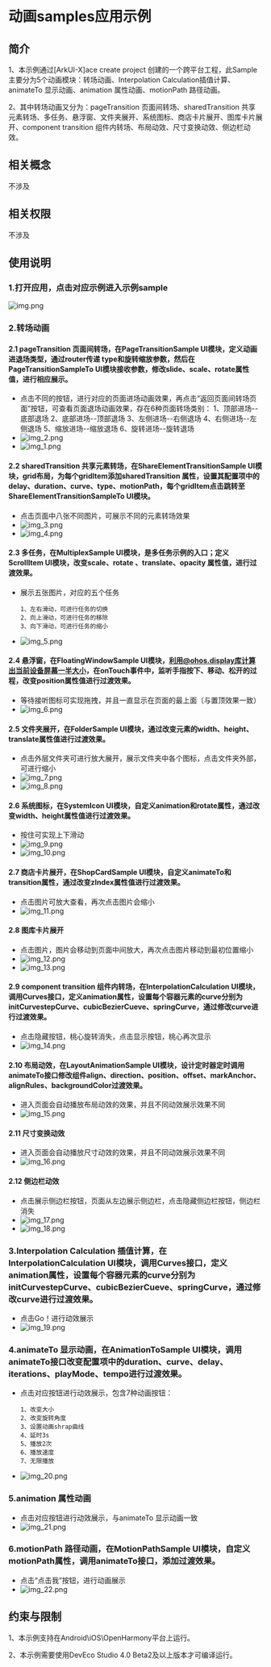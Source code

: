 # 动画samples应用示例
## 简介
1、本示例通过[ArkUI-X]ace create project 创建的一个跨平台工程，此Sample主要分为5个动画模块：转场动画、Interpolation Calculation插值计算、animateTo 显示动画、animation 属性动画、motionPath 路径动画。

2、其中转场动画又分为：pageTransition 页面间转场、sharedTransition 共享元素转场、多任务、悬浮窗、文件夹展开、系统图标、商店卡片展开、图库卡片展开、component transition 组件内转场、布局动效、尺寸变换动效、侧边栏动效。

## 相关概念

不涉及

## 相关权限

不涉及

## 使用说明

### 1.打开应用，点击对应示例进入示例sample
![img.png](screenshots%2Fimg.png)

### 2.转场动画
#### 2.1 pageTransition 页面间转场，在PageTransitionSample UI模块，定义动画进退场类型，通过router传递 type和旋转缩放参数，然后在PageTransitionSampleTo UI模块接收参数，修改slide、scale、rotate属性值，进行相应展示。
- 点击不同的按钮，进行对应的页面进场动画效果，再点击“返回页面间转场页面”按钮，可查看页面退场动画效果，存在6种页面转场类别：
	  1、顶部进场--底部退场
	  2、底部进场--顶部退场
	  3、左侧进场--右侧退场
	  4、右侧进场--左侧退场
	  5、缩放进场--缩放退场
	  6、旋转进场--旋转退场
- ![img_2.png](screenshots%2Fimg_2.png)
- ![img_1.png](screenshots%2Fimg_1.png)

#### 2.2 sharedTransition 共享元素转场，在ShareElementTransitionSample UI模块，grid布局，为每个gridItem添加sharedTransition 属性，设置其配置项中的delay、duration、curve、type、motionPath，每个gridItem点击跳转至ShareElementTransitionSampleTo UI模块。
- 点击页面中八张不同图片，可展示不同的元素转场效果
- ![img_3.png](screenshots%2Fimg_3.png)
- ![img_4.png](screenshots%2Fimg_4.png)

#### 2.3 多任务，在MultiplexSample UI模块，是多任务示例的入口；定义ScrollItem UI模块，改变scale、rotate 、translate、opacity 属性值，进行过渡效果。
- 展示五张图片，对应的五个任务

	  1、左右滑动，可进行任务的切换
	  2、向上滑动，可进行任务的移除
	  3、向下滑动，可进行任务的缩小
- ![img_5.png](screenshots%2Fimg_5.png)

#### 2.4 悬浮窗，在FloatingWindowSample UI模块，利用@ohos.display库计算出当前设备屏幕一半大小，在onTouch事件中，监听手指按下、移动、松开的过程，改变position属性值进行过渡效果。
- 等待接听图标可实现拖拽，并且一直显示在页面的最上面（与置顶效果一致）
- ![img_6.png](screenshots%2Fimg_6.png)

#### 2.5 文件夹展开，在FolderSample UI模块，通过改变元素的width、height、translate属性值进行过渡效果。
- 点击外层文件夹可进行放大展开，展示文件夹中各个图标，点击文件夹外部，可进行缩小
- ![img_7.png](screenshots%2Fimg_7.png)
- ![img_8.png](screenshots%2Fimg_8.png)

#### 2.6 系统图标，在SystemIcon UI模块，自定义animation和rotate属性，通过改变width、height属性值进行过渡效果。
- 按住可实现上下滑动
- ![img_9.png](screenshots%2Fimg_9.png)
- ![img_10.png](screenshots%2Fimg_10.png)

#### 2.7 商店卡片展开，在ShopCardSample UI模块，自定义animateTo和transition属性，通过改变zIndex属性值进行过渡效果。
- 点击图片可放大查看，再次点击图片会缩小
- ![img_11.png](screenshots%2Fimg_11.png)

#### 2.8 图库卡片展开
- 点击图片，图片会移动到页面中间放大，再次点击图片移动到最初位置缩小
- ![img_12.png](screenshots%2Fimg_12.png)
- ![img_13.png](screenshots%2Fimg_13.png)

#### 2.9 component transition 组件内转场，在InterpolationCalculation UI模块，调用Curves接口，定义animation属性，设置每个容器元素的curve分别为initCurvestepCurve、cubicBezierCueve、springCurve，通过修改curve进行过渡效果。
- 点击隐藏按钮，桃心旋转消失，点击显示按钮，桃心再次显示
- ![img_14.png](screenshots%2Fimg_14.png)

#### 2.10 布局动效，在LayoutAnimationSample UI模块，设计定时器定时调用animateTo接口修改组件align、direction、position、offset、markAnchor、alignRules、backgroundColor过渡效果。
- 进入页面会自动播放布局动效的效果，并且不同动效展示效果不同
- ![img_15.png](screenshots%2Fimg_15.png)

#### 2.11 尺寸变换动效
- 进入页面会自动播放尺寸动效的效果，并且不同动效展示效果不同
- ![img_16.png](screenshots%2Fimg_16.png)

#### 2.12 侧边栏动效
- 点击展示侧边栏按钮，页面从左边展示侧边栏，点击隐藏侧边栏按钮，侧边栏消失
- ![img_17.png](screenshots%2Fimg_17.png)
- ![img_18.png](screenshots%2Fimg_18.png)

### 3.Interpolation Calculation 插值计算，在InterpolationCalculation UI模块，调用Curves接口，定义animation属性，设置每个容器元素的curve分别为initCurvestepCurve、cubicBezierCueve、springCurve，通过修改curve进行过渡效果。
- 点击Go！进行动效展示
- ![img_19.png](screenshots%2Fimg_19.png)

### 4.animateTo 显示动画，在AnimationToSample UI模块，调用animateTo接口改变配置项中的duration、curve、delay、iterations、playMode、tempo进行过渡效果。
- 点击对应按钮进行动效展示，包含7种动画按钮：

	  1、改变大小
	  2、改变旋转角度
	  3、设置动画shrap曲线
	  4、延时3s
	  5、播放2次
	  6、播放速度
	  7、无限播放
- ![img_20.png](screenshots%2Fimg_20.png)

### 5.animation 属性动画
- 点击对应按钮进行动效展示，与animateTo 显示动画一致
- ![img_21.png](screenshots%2Fimg_21.png)

### 6.motionPath 路径动画，在MotionPathSample UI模块，自定义motionPath属性，调用animateTo接口，添加过渡效果。
- 点击“点击我”按钮，进行动画展示
- ![img_22.png](screenshots%2Fimg_22.png)

## 约束与限制

1、本示例支持在Android\iOS\OpenHarmony平台上运行。

2、本示例需要使用DevEco Studio 4.0 Beta2及以上版本才可编译运行。